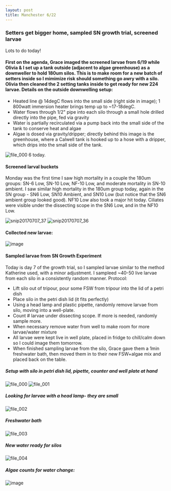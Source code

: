 ```yaml
---
layout: post
title: Manchester 6/22
---
```


### Setters get bigger home, sampled SN growth trial, screened larvae

Lots to do today! 

#### First on the agenda, Grace imaged the screened larvae from 6/19 while Olivia & I set up a tank outside (adjacent to algae greenhouse) as a downweller to hold 180um silos. This is to make room for a new batch of setters inside so I mimimize risk should something go awry with a silo. Olivia then cleaned the 2 setting tanks inside to get ready for new 224 larvae. Details on the outside downwelling setup: 
  * Heated line @ 14degC flows into the small side (right side in image); 1 800watt immersion heater brings temp up to ~17-18degC. 
  * Water flows through 1/2" pipe into each silo through a small hole drilled directly into the pipe, fed via  gravity
  * Water is partially recirculated via a pump back into the small side of the tank to conserve heat and algae
  * Algae is dosed via gravity/dripper; directly behind this image is the greenhouse, where a Calwell tank is hooked up to a hose with a dripper, which drips into the small side of the tank. 

![file_000 6](https://user-images.githubusercontent.com/17264765/27973788-25a33f96-6310-11e7-8542-b0ab491cd226.jpeg)
 today.
 
#### Screened larval buckets
 
Monday was the first time I saw high mortality in a couple the 180um groups: SN-6 Low, SN-10 Low, NF-10 Low, and moderate mortality in SN-10 ambient. I saw similar high mortality in the 180um group today, again in the SN group - SN6 Low, SN10 Ambient, and SN10 Low (but notice that the SN6 ambient group looked good). NF10 Low also took a major hit today. Ciliates were visible under the dissecting scope in the SN6 Low, and in the NF10 Low. 

![snip20170707_37](https://user-images.githubusercontent.com/17264765/27974135-750b4c9e-6311-11e7-8960-edc0c58dedf6.png)
![snip20170707_36](https://user-images.githubusercontent.com/17264765/27974136-751f01a8-6311-11e7-9c82-c20a5e61cb15.png)

#### Collected new larvae: 

![image](https://user-images.githubusercontent.com/17264765/27974746-1c390a0e-6314-11e7-9ef4-649f9b0b08fa.png)

#### Sampled larvae from SN Growth Experiment

Today is day 7 of the growth trial, so I sampled larvae similar to the method Katherine used, with a minor adjustment. I sampleed ~40-50 live larvae from each silo in a consistently random manner. Protocol:
  * Lift silo out of tripour, pour some FSW from tripour into the lid of a petri dish
  * Place silo in the petri dish lid (it fits perfectly)
  * Using a head lamp and plastic pipette, randomly remove larvae from silo, moving into a well-plate. 
  * Count # larvae under dissecting scope. If more is needed, randomly sample more. 
  * When necessary remove water from well to make room for more larvae/water mixture 
  * All larvae were kept live in well plate, placed in fridge to chill/calm down so I could image them tomorrow.  
  * When finished sampling larvae from the silo, Grace gave them a 1min freshwater bath, then moved them in to their new FSW+algae mix and placed back on the table. 

##### Setup with silo in petri dish lid, pipette, counter and well plate at hand
![file_000](https://user-images.githubusercontent.com/17264765/27975662-0b896722-6318-11e7-8ffb-3e5b5f940c74.jpeg)
![file_001](https://user-images.githubusercontent.com/17264765/27975663-0b8b8f98-6318-11e7-8ea7-ad61935ebaef.jpeg)

##### Looking for larvae with a head lamp- they are small
![file_002](https://user-images.githubusercontent.com/17264765/27975666-0b9578e6-6318-11e7-9766-2c48d8444cb3.jpeg)

##### Freshwater bath
![file_003](https://user-images.githubusercontent.com/17264765/27975664-0b8d6fa2-6318-11e7-939f-93a97d034121.jpeg)

##### New water ready for silos
![file_004](https://user-images.githubusercontent.com/17264765/27975665-0b8e64a2-6318-11e7-8685-0b9ab6a991ab.jpeg)

##### Algae counts for water change: 
![image](https://user-images.githubusercontent.com/17264765/27975771-7ffcaeac-6318-11e7-8865-98a1f19ca068.png)



  
  
